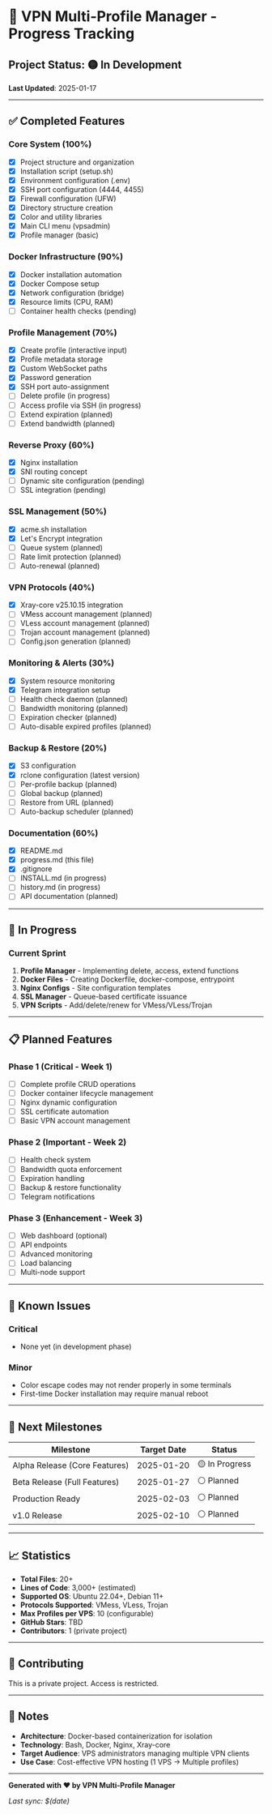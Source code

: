 # 🚀 VPN Multi-Profile Manager - Progress Tracking

## Project Status: 🟡 In Development

**Last Updated**: 2025-01-17

---

## ✅ Completed Features

### Core System (100%)
- [x] Project structure and organization
- [x] Installation script (setup.sh)
- [x] Environment configuration (.env)
- [x] SSH port configuration (4444, 4455)
- [x] Firewall configuration (UFW)
- [x] Directory structure creation
- [x] Color and utility libraries
- [x] Main CLI menu (vpsadmin)
- [x] Profile manager (basic)

### Docker Infrastructure (90%)
- [x] Docker installation automation
- [x] Docker Compose setup
- [x] Network configuration (bridge)
- [x] Resource limits (CPU, RAM)
- [ ] Container health checks (pending)

### Profile Management (70%)
- [x] Create profile (interactive input)
- [x] Profile metadata storage
- [x] Custom WebSocket paths
- [x] Password generation
- [x] SSH port auto-assignment
- [ ] Delete profile (in progress)
- [ ] Access profile via SSH (in progress)
- [ ] Extend expiration (planned)
- [ ] Extend bandwidth (planned)

### Reverse Proxy (60%)
- [x] Nginx installation
- [x] SNI routing concept
- [ ] Dynamic site configuration (pending)
- [ ] SSL integration (pending)

### SSL Management (50%)
- [x] acme.sh installation
- [x] Let's Encrypt integration
- [ ] Queue system (planned)
- [ ] Rate limit protection (planned)
- [ ] Auto-renewal (planned)

### VPN Protocols (40%)
- [x] Xray-core v25.10.15 integration
- [ ] VMess account management (planned)
- [ ] VLess account management (planned)
- [ ] Trojan account management (planned)
- [ ] Config.json generation (planned)

### Monitoring & Alerts (30%)
- [x] System resource monitoring
- [x] Telegram integration setup
- [ ] Health check daemon (planned)
- [ ] Bandwidth monitoring (planned)
- [ ] Expiration checker (planned)
- [ ] Auto-disable expired profiles (planned)

### Backup & Restore (20%)
- [x] S3 configuration
- [x] rclone configuration (latest version)
- [ ] Per-profile backup (planned)
- [ ] Global backup (planned)
- [ ] Restore from URL (planned)
- [ ] Auto-backup scheduler (planned)

### Documentation (60%)
- [x] README.md
- [x] progress.md (this file)
- [x] .gitignore
- [ ] INSTALL.md (in progress)
- [ ] history.md (in progress)
- [ ] API documentation (planned)

---

## 🔄 In Progress

### Current Sprint
1. **Profile Manager** - Implementing delete, access, extend functions
2. **Docker Files** - Creating Dockerfile, docker-compose, entrypoint
3. **Nginx Configs** - Site configuration templates
4. **SSL Manager** - Queue-based certificate issuance
5. **VPN Scripts** - Add/delete/renew for VMess/VLess/Trojan

---

## 📋 Planned Features

### Phase 1 (Critical - Week 1)
- [ ] Complete profile CRUD operations
- [ ] Docker container lifecycle management
- [ ] Nginx dynamic configuration
- [ ] SSL certificate automation
- [ ] Basic VPN account management

### Phase 2 (Important - Week 2)
- [ ] Health check system
- [ ] Bandwidth quota enforcement
- [ ] Expiration handling
- [ ] Backup & restore functionality
- [ ] Telegram notifications

### Phase 3 (Enhancement - Week 3)
- [ ] Web dashboard (optional)
- [ ] API endpoints
- [ ] Advanced monitoring
- [ ] Load balancing
- [ ] Multi-node support

---

## 🐛 Known Issues

### Critical
- None yet (in development phase)

### Minor
- Color escape codes may not render properly in some terminals
- First-time Docker installation may require manual reboot

---

## 🎯 Next Milestones

| Milestone | Target Date | Status |
|-----------|-------------|--------|
| Alpha Release (Core Features) | 2025-01-20 | 🟡 In Progress |
| Beta Release (Full Features) | 2025-01-27 | ⚪ Planned |
| Production Ready | 2025-02-03 | ⚪ Planned |
| v1.0 Release | 2025-02-10 | ⚪ Planned |

---

## 📈 Statistics

- **Total Files**: 20+
- **Lines of Code**: 3,000+ (estimated)
- **Supported OS**: Ubuntu 22.04+, Debian 11+
- **Protocols Supported**: VMess, VLess, Trojan
- **Max Profiles per VPS**: 10 (configurable)
- **GitHub Stars**: TBD
- **Contributors**: 1 (private project)

---

## 🤝 Contributing

This is a private project. Access is restricted.

---

## 📝 Notes

- **Architecture**: Docker-based containerization for isolation
- **Technology**: Bash, Docker, Nginx, Xray-core
- **Target Audience**: VPS administrators managing multiple VPN clients
- **Use Case**: Cost-effective VPN hosting (1 VPS → Multiple profiles)

---

**Generated with ❤️ by VPN Multi-Profile Manager**

*Last sync: $(date)*
